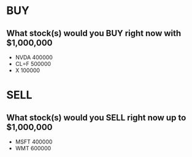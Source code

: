 # BUY
## What stock(s) would you BUY right now with $1,000,000

* NVDA 400000
* CL=F 500000
* X 100000

# SELL
## What stock(s) would you SELL right now up to $1,000,000

* MSFT 400000
* WMT 600000
